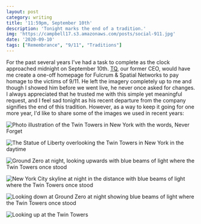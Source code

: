 ```yaml
---
layout: post
category: writing
title: '11:59pm, September 10th'
description: 'Tonight marks the end of a tradition.'
img: 'https://campbell17.s3.amazonaws.com/posts/social-911.jpg'
date: '2020-09-10'
tags: ["Remembrance", "9/11", "Traditions"]
---
```


For the past several years I've had a task to complete as the clock approached midnight on September 10th. [TQ](https://www.linkedin.com/in/anthonyquartararo/), our former CEO, would have me create a one-off homepage for Fulcrum & Spatial Networks to pay homage to the victims of 9/11. He left the imagery completely up to me and though I showed him before we went live, he never once asked for changes. I always appreciated that he trusted me with this simple yet meaningful request, and I feel sad tonight as his recent departure from the company signifies the end of this tradition. However, as a way to keep it going for one more year, I'd like to share some of the images we used in recent years:

<!--more-->

![Photo illustration of the Twin Towers in New York with the words, Never Forget](https://campbell17.s3.amazonaws.com/posts/hero-homepage-911-1.jpg)

![The Statue of Liberty overlooking the Twin Towers in New York in the daytime](https://campbell17.s3.amazonaws.com/posts/hero-homepage-911-2.jpg)

![Ground Zero at night, looking upwards with blue beams of light where the Twin Towers once stood](https://campbell17.s3.amazonaws.com/posts/background911-2017.jpg)

![New York City skyline at night in the distance with blue beams of light where the Twin Towers once stood](https://campbell17.s3.amazonaws.com/posts/background911-2016.jpg)

![Looking down at Ground Zero at night showing blue beams of light where the Twin Towers once stood](https://campbell17.s3.amazonaws.com/posts/background911-2015.jpg)

![Looking up at the Twin Towers](https://campbell17.s3.amazonaws.com/posts/background911-2014.jpg)
